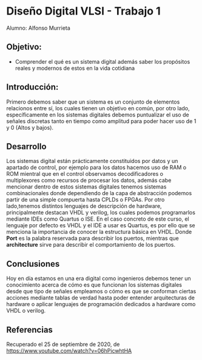 

# Diseño Digital VLSI - Trabajo 1

Alumno: Alfonso Murrieta

## Objetivo: 

- Comprender el qué es un sistema digital además saber los propósitos reales y modernos de estos en la vida cotidiana 

## Introducción: 

Primero debemos saber que un sistema es un conjunto de elementos relacionos entre sí, los cuales tienen un objetivo en común, por otro lado, específicamente en los sistemas digitales  debemos puntualizar el uso de señales discretas tanto en tiempo como amplitud para poder hacer uso de 1 y 0 (Altos y bajos).

## Desarrollo 

Los sistemas digital están prácticamente constituidos por datos y un apartado de control, por ejemplo para los datos hacemos uso de RAM o ROM mientral que en el control observamos decodificadores o multiplexores como recursos de procesar los datos, además cabe mencionar dentro de estos sistemas digitales tenemos  sistemas combinacionales donde dependiendo de la capa de abstracción podemos partir de una simple compuerta hasta CPLDs o FPGAs. Por otro lado,tenemos distintos lenguajes de descripción de hardware, principalmente destacan VHDL y verilog, los cuales podemos programarlos mediante IDEs como Quartus o ISE. En el caso concreto de este curso, el lenguaje por defecto es VHDL y el IDE a usar es Quartus, es por ello que se menciona la importancia de conocer la estructura básica en VHDL. Donde **Port** es la palabra reservada para describir los puertos, mientras que **architecture** sirve para describir el comportamiento de los puertos.

## Conclusiones

Hoy en día estamos en una era digital  como ingenieros debemos tener un conocimiento acerca de cómo es que funcionan los sistemas digitales desde que tipo de señales empleamos o cómo es que se conforman ciertas acciones mediante tablas de verdad hasta poder entender arquitecturas de hardware o aplicar lenguajes de programación dedicados a hardware como VHDL o verilog.

## Referencias 

Recuperado el 25 de septiembre de 2020, de https://www.youtube.com/watch?v=06hPicwhtHA
